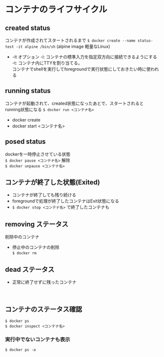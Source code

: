 # コンテナのライフサイクル
## created status
コンテナが作成されてスタートされるまで
`$ docker create --name status-test -it alpine /bin/sh`
(alpine image 軽量なLinux)
- -it オプション
-i: コンテナの標準入力を指定双方向に接続できるようにする  
-t: コンテナ内にTTYを割り当てる。  
コンテナでshellを実行してforegroundで実行状態にしておきたい時に使われる

## running status
コンテナが起動されて、created状態になったあとで、スタートされるとrunning状態になる
`$ docker run <コンテナ名>`
  - docker create　
  - docker start <コンテナ名>

## posed status
dockerを一時停止させている状態  
`$ docker pause <コンテナ名>`
解除  
`$ docker unpause <コンテナ名>`

## コンテナが終了した状態(Exited)
- コンテナが終了しても残り続ける
- foregroundで処理が終了したコンテナはExit状態になる
- `$ docker stop <コンテナ名>` で終了したコンテナも

## removing ステータス
削除中のコンテナ
- 停止中のコンテナの削除  
`$ docker rm`

## dead ステータス
- 正常に終了せずに残ったコンテナ


　
## コンテナのステータス確認
`$ docker ps`  
`$ docker inspect <コンテナ名>`  
### 実行中でないコンテナも表示
`$ docker ps -a`



